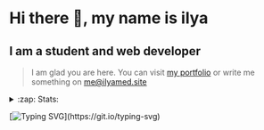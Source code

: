 # Hi there 👋, my name is ilya
## I am a student and web developer
<!-- ![I am a student and web developer](https://i.pinimg.com/originals/b9/ba/44/b9ba446cca2bb06ff1a8d49fd46581ed.jpg) -->

>I am glad you are here. You can visit [my portfolio](https://ilyamed.site/) or write me something on me@ilyamed.site 

<!-- - 🔭 I’m currently working on some pet projects
- 🤔 I’m looking for help with design...
- 🥅 2022 Goals: Find a job
- 💬 Ask me about my favourite movies 
 -->
 
<details>
  <summary>:zap: Stats:</summary>
<p><!-- https://github.com/anmol098/waka-readme-stats -->
  
![Profile Views](https://komarev.com/ghpvc/?username=Terro216&color=blueviolet)

<!--START_SECTION:waka-->
![Code Time](http://img.shields.io/badge/Code%20Time-0%20secs-blue)

**🐱 My GitHub Data** 

> 🏆 401 Contributions in the Year 2022
 > 
> 📦 128.4 kB Used in GitHub's Storage 
 > 
> 💼 Opted to Hire
 > 
> 📜 14 Public Repositories 
 > 
> 🔑 2 Private Repositories  
 > 
**I'm a Night 🦉** 

```text
🌞 Morning    29 commits     █░░░░░░░░░░░░░░░░░░░░░░░░   6.67% 
🌆 Daytime    69 commits     ████░░░░░░░░░░░░░░░░░░░░░   15.86% 
🌃 Evening    190 commits    ███████████░░░░░░░░░░░░░░   43.68% 
🌙 Night      147 commits    ████████░░░░░░░░░░░░░░░░░   33.79%

```


📊 **This Week I Spent My Time On** 

```text
⌚︎ Time Zone: Europe/Moscow

💬 Programming Languages: 
JavaScript               15 hrs 10 mins      ██████████████████████░░░   90.99% 
SCSS                     1 hr 22 mins        ██░░░░░░░░░░░░░░░░░░░░░░░   8.2% 
XML                      4 mins              ░░░░░░░░░░░░░░░░░░░░░░░░░   0.41% 
Other                    3 mins              ░░░░░░░░░░░░░░░░░░░░░░░░░   0.38% 
JSON                     0 secs              ░░░░░░░░░░░░░░░░░░░░░░░░░   0.01%

🔥 Editors: 
VS Code                  16 hrs 40 mins      █████████████████████████   100.0%

🐱‍💻 Projects: 
ITLab-Projects-Front     16 hrs 40 mins      █████████████████████████   100.0%

```


 Last Updated on 08/07/2022 18:47:51 UTC
<!--END_SECTION:waka-->
  
![GitHub stats](https://github-readme-stats.vercel.app/api?username=Terro216&show_icons=true&theme=darcula)  
</p>
</details>

[![Typing SVG](https://readme-typing-svg.herokuapp.com?color=%23204829&duration=7000&lines=Wake+up%2C+Neo...)](https://git.io/typing-svg)
